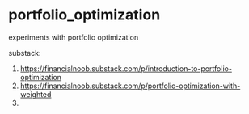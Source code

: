 # portfolio_optimization
experiments with portfolio optimization

substack:
1. https://financialnoob.substack.com/p/introduction-to-portfolio-optimization
2. https://financialnoob.substack.com/p/portfolio-optimization-with-weighted
3. 
